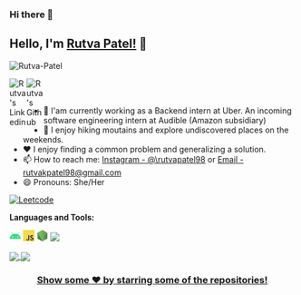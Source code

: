 ### Hi there 👋

<!--
**rutvapatel98/rutvapatel98** is a ✨ _special_ ✨ repository because its `README.md` (this file) appears on your GitHub profile.

Here are some ideas to get you started:

- 🔭 I’m currently working on ...
- 🌱 I’m currently learning ...
- 👯 I’m looking to collaborate on ...
- 🤔 I’m looking for help with ...
- 💬 Ask me about ...
- 📫 How to reach me: ...
- 😄 Pronouns: ...
- ⚡ Fun fact: ...
-->

## Hello, I'm [Rutva Patel!](https://www.linkedin.com/in/rutvapatel98/) 👋

<p align="left"> <img src="https://komarev.com/ghpvc/?username=Ujjval-Patel &label=Views&color=brightgreen&style=plastic" alt="Rutva-Patel" /> </p>

<a href="https://www.linkedin.com/in/rutvapatel98/">
  <img align="left" alt="Rutva's Linkedin" width="30px" src="https://cdn-icons-png.flaticon.com/512/174/174857.png" />
</a>
<a href="https://github.com/rutvapatel98">
  <img align="left" alt="Rutva's Github" width="30px" src="https://cdn.jsdelivr.net/npm/simple-icons@v3/icons/github.svg" />
</a>

<br/>
<br/>



- :briefcase: I'am currently working as a Backend intern at Uber. An incoming software engineering intern at Audible (Amazon subsidiary)
- 🌱 I enjoy hiking moutains and explore undiscovered places on the weekends. 
- ❤️ I enjoy finding a common problem and generalizing a solution. 
- 📫 How to reach me: [Instagram - @\rutvapatel98](https://www.instagram.com/rutvapatel98/) or [Email - rutvakpatel98@gmail.com](mailto:rutvakpatel98@gmail.com)
- 😄 Pronouns: She/Her

[![Leetcode](https://img.shields.io/badge/Leetcode-1417-orange)](https://leetcode.com/rpat98/)&nbsp;&nbsp;&nbsp;&nbsp;


**Languages and Tools:**  


<code><img height="20" src="https://raw.githubusercontent.com/github/explore/80688e429a7d4ef2fca1e82350fe8e3517d3494d/topics/android/android.png"></code>
<code><img height="20" src="https://raw.githubusercontent.com/github/explore/80688e429a7d4ef2fca1e82350fe8e3517d3494d/topics/javascript/javascript.png"></code>
<code><img height="20" src="https://raw.githubusercontent.com/github/explore/80688e429a7d4ef2fca1e82350fe8e3517d3494d/topics/nodejs/nodejs.png"></code>
<code><img height="20" src="https://raw.githubusercontent.com/isocpp/logos/master/cpp_logo.png"></code>


<a href="https://github.com/rutvapatel98">
  <img align="center" src="https://github-readme-stats.vercel.app/api/top-langs/?username=rutvapatel98&theme=light&hide_langs_below=1" />
</a>


<a href="https://github.com/sen-29/timetable">
  <img align="center" src="https://github-readme-stats.vercel.app/api/pin/?username=rutvapatel98&repo=Auto-scaling-real-time-face-recognition&theme=light" />


<div align="center">

### Show some ❤️ by starring some of the repositories!

</div>

